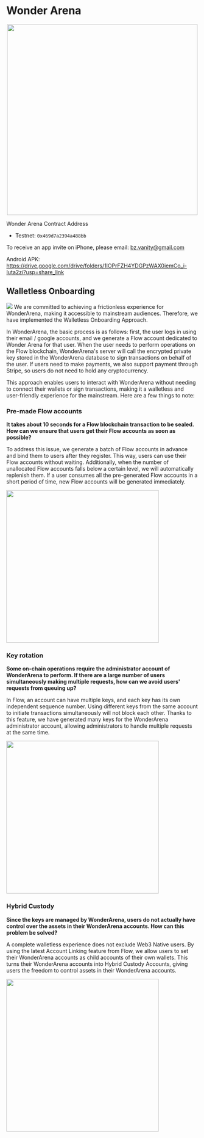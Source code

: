 # Wonder Arena

<div style="text-align: center;">
<img src="https://user-images.githubusercontent.com/88026162/222029643-4928b605-8189-4c47-960a-2ebff959290c.png" width="500">
</div>

Wonder Arena Contract Address

- Testnet: `0x469d7a2394a488bb`

To receive an app invite on iPhone, please email: bz.vanity@gmail.com  

Android APK: https://drive.google.com/drive/folders/1lOPrFZH4YDGPzWAX0iemCo_i-Iuta2zi?usp=share_link

## Walletless Onboarding

<img src="https://user-images.githubusercontent.com/88026162/222029341-b8c4c4a7-f981-4219-a404-c588d0805271.png">
We are committed to achieving a frictionless experience for WonderArena, making it accessible to mainstream audiences. Therefore, we have implemented the Walletless Onboarding Approach.  

In WonderArena, the basic process is as follows: first, the user logs in using their email / google accounts, and we generate a Flow account dedicated to Wonder Arena for that user. When the user needs to perform operations on the Flow blockchain, WonderArena's server will call the encrypted private key stored in the WonderArena database to sign transactions on behalf of the user. If users need to make payments, we also support payment through Stripe, so users do not need to hold any cryptocurrency.

This approach enables users to interact with WonderArena without needing to connect their wallets or sign transactions, making it a walletless and user-friendly experience for the mainstream. Here are a few things to note:

### Pre-made Flow accounts

**It takes about 10 seconds for a Flow blockchain transaction to be sealed. How can we ensure that users get their Flow accounts as soon as possible?**

To address this issue, we generate a batch of Flow accounts in advance and bind them to users after they register. This way, users can use their Flow accounts without waiting. Additionally, when the number of unallocated Flow accounts falls below a certain level, we will automatically replenish them. If a user consumes all the pre-generated Flow accounts in a short period of time, new Flow accounts will be generated immediately.

<img src="https://user-images.githubusercontent.com/88026162/222029002-875f750f-d9b4-4cdb-8408-16a5f1eee299.png" width="400">

### Key rotation

**Some on-chain operations require the administrator account of WonderArena to perform. If there are a large number of users simultaneously making multiple requests, how can we avoid users' requests from queuing up?**

In Flow, an account can have multiple keys, and each key has its own independent sequence number. Using different keys from the same account to initiate transactions simultaneously will not block each other. Thanks to this feature, we have generated many keys for the WonderArena administrator account, allowing administrators to handle multiple requests at the same time.

<img src="https://user-images.githubusercontent.com/88026162/222030181-12ca3eb0-e08e-4785-8d35-1fcda3069062.png" width="400">

### Hybrid Custody

**Since the keys are managed by WonderArena, users do not actually have control over the assets in their WonderArena accounts. How can this problem be solved?**

A complete walletless experience does not exclude Web3 Native users. By using the latest Account Linking feature from Flow, we allow users to set their WonderArena accounts as child accounts of their own wallets. This turns their WonderArena accounts into Hybrid Custody Accounts, giving users the freedom to control assets in their WonderArena accounts.

<img src="https://user-images.githubusercontent.com/88026162/222030311-61e397e5-f885-4dad-b38a-528e799ee0a1.png" width="400">

